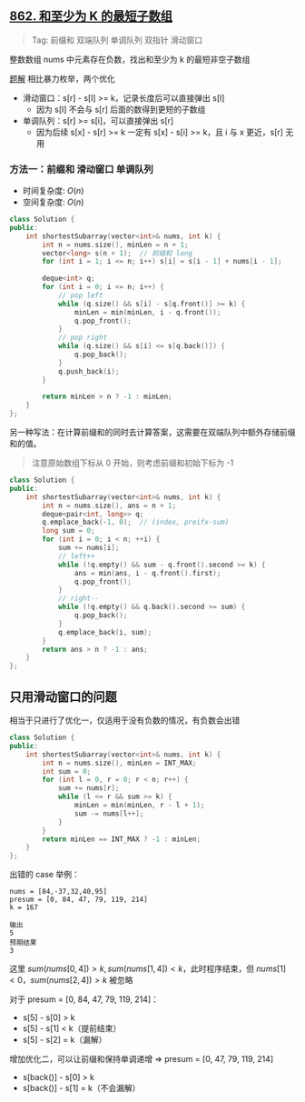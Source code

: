 ## [862. 和至少为 K 的最短子数组](https://leetcode.cn/problems/shortest-subarray-with-sum-at-least-k/description/)

> Tag: 前缀和 双端队列 单调队列 双指针 滑动窗口

整数数组 nums 中元素存在负数，找出和至少为 k 的最短非空子数组

[题解](https://leetcode.cn/problems/shortest-subarray-with-sum-at-least-k/solutions/1925036/liang-zhang-tu-miao-dong-dan-diao-dui-li-9fvh/)
相比暴力枚举，两个优化
- 滑动窗口：s[r] - s[l] >= k，记录长度后可以直接弹出 s[l]
  - 因为 s[l] 不会与 s[r] 后面的数得到更短的子数组
- 单调队列：s[r] >= s[i]，可以直接弹出 s[r]
  - 因为后续 s[x] - s[r] >= k 一定有 s[x] - s[i] >= k，且 i 与 x 更近，s[r] 无用

### 方法一：前缀和 滑动窗口 单调队列
* 时间复杂度: ${O(n)}$
* 空间复杂度: ${O(n)}$
```c++
class Solution {
public:
    int shortestSubarray(vector<int>& nums, int k) {
        int n = nums.size(), minLen = n + 1;
        vector<long> s(n + 1);  // 前缀和 long
        for (int i = 1; i <= n; i++) s[i] = s[i - 1] + nums[i - 1];
        
        deque<int> q;
        for (int i = 0; i <= n; i++) {
            // pop left
            while (q.size() && s[i] - s[q.front()] >= k) {
                minLen = min(minLen, i - q.front());
                q.pop_front();
            }
            // pop right
            while (q.size() && s[i] <= s[q.back()]) {
                q.pop_back();
            }
            q.push_back(i);
        }
        
        return minLen > n ? -1 : minLen;
    }
};
```

另一种写法：在计算前缀和的同时去计算答案，这需要在双端队列中额外存储前缀和的值。

> 注意原始数组下标从 0 开始，则考虑前缀和初始下标为 -1

```c++
class Solution {
public:
    int shortestSubarray(vector<int>& nums, int k) {
        int n = nums.size(), ans = n + 1;
        deque<pair<int, long>> q;
        q.emplace_back(-1, 0);  // (index, preifx-sum)
        long sum = 0;
        for (int i = 0; i < n; ++i) {
            sum += nums[i];
            // left++
            while (!q.empty() && sum - q.front().second >= k) {
                ans = min(ans, i - q.front().first);
                q.pop_front();
            }
            // right--
            while (!q.empty() && q.back().second >= sum) {
                q.pop_back();
            }
            q.emplace_back(i, sum);
        }
        return ans > n ? -1 : ans;
    }
};
```

## 只用滑动窗口的问题

相当于只进行了优化一，仅适用于没有负数的情况，有负数会出错

```cpp
class Solution {
public:
    int shortestSubarray(vector<int>& nums, int k) {
        int n = nums.size(), minLen = INT_MAX;
        int sum = 0;
        for (int l = 0, r = 0; r < n; r++) {
            sum += nums[r];
            while (l <= r && sum >= k) {
                minLen = min(minLen, r - l + 1);
                sum -= nums[l++];
            }
        }
        return minLen == INT_MAX ? -1 : minLen;
    }
};
```

出错的 case 举例：

```
nums = [84,-37,32,40,95]
presum = [0, 84, 47, 79, 119, 214]
k = 167

输出
5
预期结果
3
```

这里 $sum(nums[0, 4]) > k, sum(nums[1,4]) < k$，此时程序结束，但 $nums[1] < 0，sum(nums[2,4]) > k$ 被忽略

对于 presum = [0, 84, 47, 79, 119, 214]：
- s[5] - s[0] > k
- s[5] - s[1] < k（提前结束）
- s[5] - s[2] = k（漏解）

增加优化二，可以让前缀和保持单调递增 => presum = [0, 47, 79, 119, 214]
- s[back()] - s[0] > k
- s[back()] - s[1] = k（不会漏解）